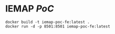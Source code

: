 # IEMAP *PoC*
```
docker build -t iemap-poc-fe:latest .
docker run -d -p 8501:8501 iemap-poc-fe:latest
```
